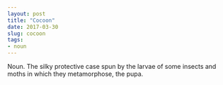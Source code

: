 ```yaml
---
layout: post
title: "Cocoon"
date: 2017-03-30
slug: cocoon
tags:
- noun
---
```


Noun. The silky protective case spun by the larvae of some insects and moths in which they metamorphose, the pupa.
